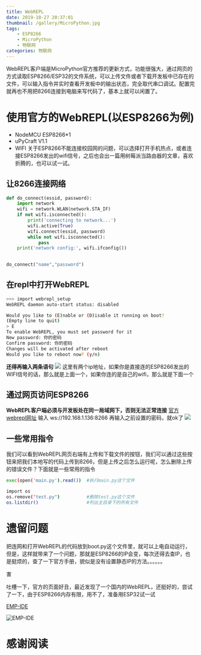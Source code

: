 ```yaml
---
title: WebREPL
date: 2019-10-27 20:37:01
thumbnail: /gallery/MicroPython.jpg
tags: 
    - ESP8266 
    - MicroPython
    - 物联网
categories: 物联网
---
```

WebREPL客户端是MicroPython官方推荐的更新方式，功能很强大，通过网页的方式读取ESP8266/ESP32的文件系统，可以上传文件或者下载开发板中已存在的文件，可以输入指令并实时查看开发板中的输出状态，完全取代串口调试。配置完就再也不用把8266连接到电脑来写代码了，基本上就可以闲置了。

<!--more-->
# 使用官方的WebREPL(以ESP8266为例)
- NodeMCU ESP8266*1
- uPyCraft V1.1
- WIFI
关于ESP8266不能连接校园网的问题，可以选择打开手机热点，或者连接ESP8266发出的wifi信号，之后也会出一篇用树莓派当路由器的文章，喜欢折腾的，也可以试一试。
## 让8266连接网络
```python
def do_connect(essid, password):
    import network 
    wifi = network.WLAN(network.STA_IF)  
    if not wifi.isconnected(): 
        print('connecting to network...')
        wifi.active(True) 
        wifi.connect(essid, password) 
        while not wifi.isconnected():
            pass 
    print('network config:', wifi.ifconfig())
    

do_connect("name","password")
```

## 在repl中打开WebREPL
```bash
>>> import webrepl_setup
WebREPL daemon auto-start status: disabled

Would you like to (E)nable or (D)isable it running on boot?
(Empty line to quit)
> E
To enable WebREPL, you must set password for it
New password: 你的密码
Confirm password: 你的密码
Changes will be activated after reboot
Would you like to reboot now? (y/n) 
```
<b>还得再输入两条语句</b>
![](https://ly-object-1259106193.cos.ap-chengdu.myqcloud.com/blog/webrepl.png)
这里有两个ip地址，如果你是直接连的ESP8266发出的WIFI信号的话，那么就是上面一个，如果你连的是自己的wifi，那么就是下面一个


## 通过网页访问ESP8266

<b>WebREPL客户端必须与开发板处在同一局域网下，否则无法正常连接</b>
[官方webrepl网址](http://micropython.org/webrepl/)
输入 ws://192.168.1.136:8266
再输入之前设置的密码，就ok了
![](https://ly-object-1259106193.cos.ap-chengdu.myqcloud.com/blog/webrepl1.png)

## 一些常用指令
我们可以看到WebREPL网页右端有上传和下载文件的按钮，我们可以通过这些按钮来把我们本地写的代码上传到8266，但是上传之后怎么运行呢，怎么删除上传的错误文件？下面就是一些常用的指令
```bash
exec(open('main.py').read())  #执行main.py这个文件

import os
os.remove("test.py")          #删除test.py这个文件
os.listdir()                  #列出主目录下的所有文件
```

# 遗留问题
把连网和打开WebREPL的代码放到boot.py这个文件里，就可以上电自动运行，但是，这样就带来了一个问题，那就是ESP8266的IP会变，每次还得去查IP，也是挺烦的，查了一下官方手册，貌似是没有设置静态IP的方法。。。。。。

害

吐槽一下，官方的页面好丑，最近发现了一个国内的WebREPL，还挺好的，尝试了一下，由于ESP8266内存有限，用不了，准备用ESP32试一试

[EMP-IDE](http://www.1zlab.com/ide/#/)

![EMP-IDE](https://ly-object-1259106193.cos.ap-chengdu.myqcloud.com/blog/EMP-IDE.png)


# 感谢阅读